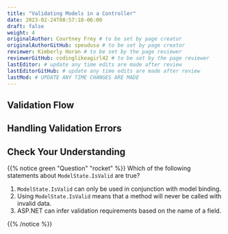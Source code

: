 ```yaml
---
title: "Validating Models in a Controller"
date: 2023-02-24T08:57:18-06:00
draft: false
weight: 4
originalAuthor: Courtney Frey # to be set by page creator
originalAuthorGitHub: speudusa # to be set by page creator
reviewer: Kimberly Horan # to be set by the page reviewer
reviewerGitHub: codinglikeagirl42 # to be set by the page reviewer
lastEditor: # update any time edits are made after review
lastEditorGitHub: # update any time edits are made after review
lastMod: # UPDATE ANY TIME CHANGES ARE MADE
---
```


## Validation Flow

## Handling Validation Errors

## Check Your Understanding
{{% notice green  "Question" "rocket" %}} 
Which of the following statements about `ModelState.IsValid` are true?

1. `ModelState.IsValid` can only be used in conjunction with model binding.
1. Using `ModelState.IsValid` means that a method will never be called with invalid data.
1. ASP.NET can infer validation requirements based on the name of a field. 

<!-- ans: ModelState.IsValid can only be used in conjunction with model binding. -->
{{% /notice %}}